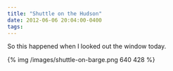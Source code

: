 ```yaml
---
title: "Shuttle on the Hudson"
date: 2012-06-06 20:04:00-0400
tags: 
---
```


So this happened when I looked out the window today.

{% img /images/shuttle-on-barge.png 640 428 %}

